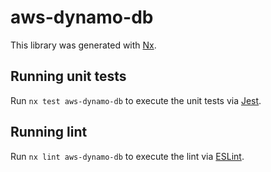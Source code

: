 # aws-dynamo-db

This library was generated with [Nx](https://nx.dev).

## Running unit tests

Run `nx test aws-dynamo-db` to execute the unit tests via [Jest](https://jestjs.io).

## Running lint

Run `nx lint aws-dynamo-db` to execute the lint via [ESLint](https://eslint.org/).
